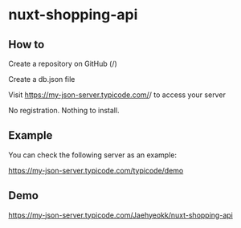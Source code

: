 # nuxt-shopping-api

## How to

Create a repository on GitHub (<your-username>/<your-repo>)

Create a db.json file

Visit https://my-json-server.typicode.com/<your-username>/<your-repo> to access your server

No registration. Nothing to install.

## Example

You can check the following server as an example:

https://my-json-server.typicode.com/typicode/demo

## Demo

https://my-json-server.typicode.com/Jaehyeokk/nuxt-shopping-api
